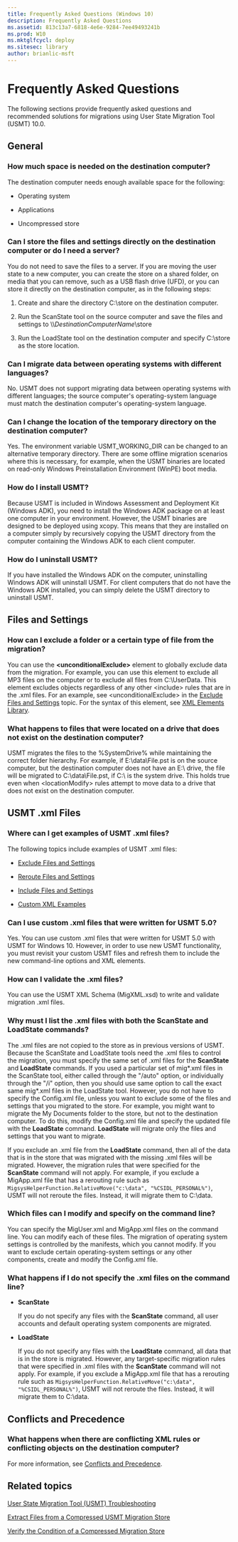 ```yaml
---
title: Frequently Asked Questions (Windows 10)
description: Frequently Asked Questions
ms.assetid: 813c13a7-6818-4e6e-9284-7ee49493241b
ms.prod: W10
ms.mktglfcycl: deploy
ms.sitesec: library
author: brianlic-msft
---
```


# Frequently Asked Questions


The following sections provide frequently asked questions and recommended solutions for migrations using User State Migration Tool (USMT) 10.0.

## General


### How much space is needed on the destination computer?

The destination computer needs enough available space for the following:

-   Operating system

-   Applications

-   Uncompressed store

### Can I store the files and settings directly on the destination computer or do I need a server?

You do not need to save the files to a server. If you are moving the user state to a new computer, you can create the store on a shared folder, on media that you can remove, such as a USB flash drive (UFD), or you can store it directly on the destination computer, as in the following steps:

1.  Create and share the directory C:\\store on the destination computer.

2.  Run the ScanState tool on the source computer and save the files and settings to \\\\*DestinationComputerName*\\store

3.  Run the LoadState tool on the destination computer and specify C:\\store as the store location.

### Can I migrate data between operating systems with different languages?

No. USMT does not support migrating data between operating systems with different languages; the source computer's operating-system language must match the destination computer's operating-system language.

### Can I change the location of the temporary directory on the destination computer?

Yes. The environment variable USMT\_WORKING\_DIR can be changed to an alternative temporary directory. There are some offline migration scenarios where this is necessary, for example, when the USMT binaries are located on read-only Windows Preinstallation Environment (WinPE) boot media.

### How do I install USMT?

Because USMT is included in Windows Assessment and Deployment Kit (Windows ADK), you need to install the Windows ADK package on at least one computer in your environment. However, the USMT binaries are designed to be deployed using xcopy. This means that they are installed on a computer simply by recursively copying the USMT directory from the computer containing the Windows ADK to each client computer.

### How do I uninstall USMT?

If you have installed the Windows ADK on the computer, uninstalling Windows ADK will uninstall USMT. For client computers that do not have the Windows ADK installed, you can simply delete the USMT directory to uninstall USMT.

## Files and Settings


### How can I exclude a folder or a certain type of file from the migration?

You can use the **&lt;unconditionalExclude&gt;** element to globally exclude data from the migration. For example, you can use this element to exclude all MP3 files on the computer or to exclude all files from C:\\UserData. This element excludes objects regardless of any other &lt;include&gt; rules that are in the .xml files. For an example, see &lt;unconditionalExclude&gt; in the [Exclude Files and Settings](exclude-files-and-settings-usmt.md) topic. For the syntax of this element, see [XML Elements Library](xml-elements-library-usmt-win7-usmt-win8.md).

### What happens to files that were located on a drive that does not exist on the destination computer?

USMT migrates the files to the %SystemDrive% while maintaining the correct folder hierarchy. For example, if E:\\data\\File.pst is on the source computer, but the destination computer does not have an E:\\ drive, the file will be migrated to C:\\data\\File.pst, if C:\\ is the system drive. This holds true even when &lt;locationModify&gt; rules attempt to move data to a drive that does not exist on the destination computer.

## USMT .xml Files


### Where can I get examples of USMT .xml files?

The following topics include examples of USMT .xml files:

-   [Exclude Files and Settings](exclude-files-and-settings-usmt.md)

-   [Reroute Files and Settings](reroute-files-and-settings-usmt.md)

-   [Include Files and Settings](include-files-and-settings-usmt.md)

-   [Custom XML Examples](custom-xml-examples-usmt-win7-usmt-win8.md)

### Can I use custom .xml files that were written for USMT 5.0?

Yes. You can use custom .xml files that were written for USMT 5.0 with USMT for Windows 10. However, in order to use new USMT functionality, you must revisit your custom USMT files and refresh them to include the new command-line options and XML elements.

### How can I validate the .xml files?

You can use the USMT XML Schema (MigXML.xsd) to write and validate migration .xml files.

### Why must I list the .xml files with both the ScanState and LoadState commands?

The .xml files are not copied to the store as in previous versions of USMT. Because the ScanState and LoadState tools need the .xml files to control the migration, you must specify the same set of .xml files for the **ScanState** and **LoadState** commands. If you used a particular set of mig\*.xml files in the ScanState tool, either called through the "/auto" option, or individually through the "/i" option, then you should use same option to call the exact same mig\*.xml files in the LoadState tool. However, you do not have to specify the Config.xml file, unless you want to exclude some of the files and settings that you migrated to the store. For example, you might want to migrate the My Documents folder to the store, but not to the destination computer. To do this, modify the Config.xml file and specify the updated file with the **LoadState** command. **LoadState** will migrate only the files and settings that you want to migrate.

If you exclude an .xml file from the **LoadState** command, then all of the data that is in the store that was migrated with the missing .xml files will be migrated. However, the migration rules that were specified for the **ScanState** command will not apply. For example, if you exclude a MigApp.xml file that has a rerouting rule such as `MigsysHelperFunction.RelativeMove("c:\data", "%CSIDL_PERSONAL%")`, USMT will not reroute the files. Instead, it will migrate them to C:\\data.

### Which files can I modify and specify on the command line?

You can specify the MigUser.xml and MigApp.xml files on the command line. You can modify each of these files. The migration of operating system settings is controlled by the manifests, which you cannot modify. If you want to exclude certain operating-system settings or any other components, create and modify the Config.xml file.

### What happens if I do not specify the .xml files on the command line?

-   **ScanState**

    If you do not specify any files with the **ScanState** command, all user accounts and default operating system components are migrated.

-   **LoadState**

    If you do not specify any files with the **LoadState** command, all data that is in the store is migrated. However, any target-specific migration rules that were specified in .xml files with the **ScanState** command will not apply. For example, if you exclude a MigApp.xml file that has a rerouting rule such as `MigsysHelperFunction.RelativeMove("c:\data", "%CSIDL_PERSONAL%")`, USMT will not reroute the files. Instead, it will migrate them to C:\\data.

## Conflicts and Precedence


### What happens when there are conflicting XML rules or conflicting objects on the destination computer?

For more information, see [Conflicts and Precedence](conflicts-and-precedence-usmt-win7-usmt-win8.md).

## Related topics


[User State Migration Tool (USMT) Troubleshooting](user-state-migration-tool--usmt--troubleshooting.md)

[Extract Files from a Compressed USMT Migration Store](extract-files-from-a-compressed-usmt-migration-store.md)

[Verify the Condition of a Compressed Migration Store](verify-the-condition-of-a-compressed-migration-store.md)

 

 





